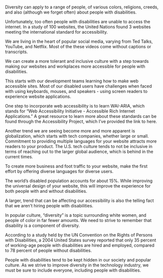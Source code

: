 Diversity can apply to a range of people, of various colors, religions, creeds, and also (although we forget often) about people with disabilities. 

Unfortunately, too often people with disabilities are unable to access the internet. In a study of 100 websites, the United Nations found 3 websites meeting the international standard for accessibility. 

We are living in the heart of popular social media, varying from Ted Talks, YouTube, and Netflix. Most of the these videos come without captions or transcripts. 

We can create a more tolerant and inclusive culture with a step towards making our websites and workplaces more accessible for people with disabilities.

This starts with our development teams learning how to make web accessible sites. Most of our disabled users have challenges when faced with using keyboards, mouses, and speakers - using screen readers to experience website applications. 

One step to incorporate web accessibility is to learn WAI-ARIA, which stands for “Web Accessibility Initiative - Accessible Rich Internet Applications.” A great resource to learn more about these standards can be found through the Accessibility Project, which I’ve provided the link to here. 

Another trend we are seeing become more and more apparent is globalization, which starts with tech companies, whether large or small. Commitment to providing multiple languages for your website attracts more readers to your product. The U.S. tech culture tends to not be inclusive in terms of reaching out to the larger global audience, which is behind in the current times. 

To create more business and foot traffic to your website, make the first effort by offering diverse languages for diverse users. 

The world’s disabled population accounts for about 15%. While improving the universal design of your website, this will improve the experience for both people with and without disabilities. 

A larger, trend that can be affecting our accessibility is also the telling fact that we aren’t hiring people with disabilities. 

In popular culture, “diversity” is a topic surrounding white women, and people of color in far fewer amounts. We need to strive to remember that disability is a component of diversity. 

According to a study held by the UN Convention on the Rights of Persons with Disabilities, a 2004 United States survey reported that only 35 percent of working-age people with disabilities are hired and employed, compared to 78 percent of people without disabilities. 

People with disabilities tend to be kept hidden in our society and popular culture. As we strive to improve diversity in the technology industry, we must be sure to include everyone, including people with disabilities. 


